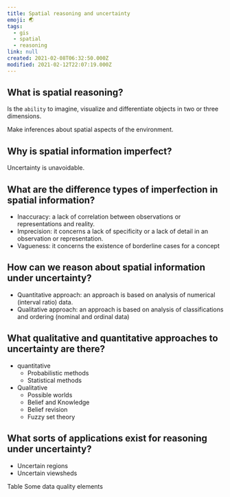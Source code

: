 ```yaml
---
title: Spatial reasoning and uncertainty
emoji: 🌏
tags:
  - gis
  - spatial
  - reasoning
link: null
created: 2021-02-08T06:32:50.000Z
modified: 2021-02-12T22:07:19.000Z
---
```


## What is spatial reasoning?

Is the `ability` to imagine, visualize and differentiate objects in two or three dimensions.

Make inferences about spatial aspects of the environment.

## Why is spatial information imperfect?

Uncertainty is unavoidable.

## What are the difference types of imperfection in spatial information?

- Inaccuracy: a lack of correlation between observations or representations and reality.
- Imprecision: it concerns a lack of specificity or a lack of detail in an observation or representation.
- Vagueness: it concerns the existence of borderline cases for a concept

## How can we reason about spatial information under uncertainty?

- Quantitative approach: an approach is based on analysis of numerical (interval ratio) data.
- Qualitative approach: an approach is based on analysis of classifications and ordering (nominal and ordinal data)

## What qualitative and quantitative approaches to uncertainty are there?

- quantitative
  - Probabilistic methods
  - Statistical methods
- Qualitative
  - Possible worlds
  - Belief and Knowledge
  - Belief revision
  - Fuzzy set theory

## What sorts of applications exist for reasoning under uncertainty?

- Uncertain regions
- Uncertain viewsheds

Table Some data quality elements
